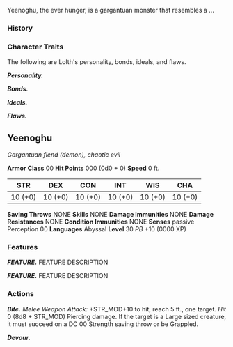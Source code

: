 Yeenoghu, the ever hunger, is a gargantuan monster that resembles a ...

### History


### Character Traits
The following are Lolth's personality, bonds, ideals, and flaws.

***Personality.***


***Bonds.***


***Ideals.***


***Flaws.***





## Yeenoghu
*Gargantuan fiend (demon), chaotic evil*

**Armor Class** 00
**Hit Points** 000 (0d0 + 0)
**Speed** 0 ft.

|   STR   |   DEX   |   CON   |   INT   |   WIS   |   CHA   |
|:-------:|:-------:|:-------:|:-------:|:-------:|:-------:|
| 10 (+0) | 10 (+0) | 10 (+0) | 10 (+0) | 10 (+0) | 10 (+0) |

**Saving Throws** NONE
**Skills** NONE
**Damage Immunities** NONE
**Damage Resistances** NONE
**Condition Immunities** NONE
**Senses** passive Perception 00
**Languages** Abyssal
**Level** 30 *PB* +10 (0000 XP)

### Features
***FEATURE.*** FEATURE DESCRIPTION

***FEATURE.*** FEATURE DESCRIPTION

### Actions
***Bite.*** *Melee Weapon Attack:* +STR_MOD+10 to hit, reach 5 ft., one target. *Hit* 0 (8d8 + STR_MOD) Piercing damage.  If the target is a Large sized creature, it must succeed on a DC 00 Strength saving throw or be Grappled.

***Devour.*** 



